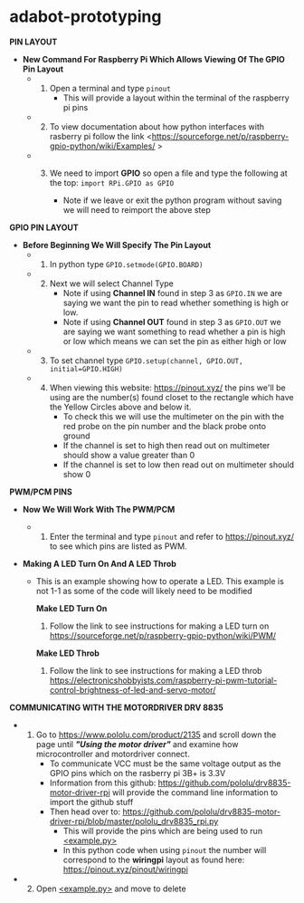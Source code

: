 # adabot-prototyping

**PIN LAYOUT**

* **New Command For Raspberry Pi Which Allows Viewing Of The GPIO Pin Layout**
    * 1) Open a terminal and type `pinout`
            * This will provide a layout within the terminal of the raspberry pi pins

    * 2) To view documentation about how python interfaces with rasberry pi follow the link <https://sourceforge.net/p/raspberry-gpio-python/wiki/Examples/ >

    * 3) We need to import **GPIO** so open a file and type the following at the top: 
    `import RPi.GPIO as GPIO` 
    
            * Note if we leave or exit the python program without saving we will need to reimport the above step

**GPIO PIN LAYOUT**

* **Before Beginning We Will Specify The Pin Layout** 
    * 1) In python type `GPIO.setmode(GPIO.BOARD)`

    * 2) Next we will select Channel Type
            *  Note if using **Channel IN** found in step 3 as `GPIO.IN` we are saying we want the pin to read whether something is high or low.  
            *  Note if using **Channel OUT** found in step 3 as `GPIO.OUT` we are saying we want something to read whether a pin is high or low which means we can set the pin as either high or low 
        
    * 3) To set channel type `GPIO.setup(channel, GPIO.OUT, initial=GPIO.HIGH)`
        
    * 4) When viewing this website: <https://pinout.xyz/> the pins we'll be using are the  number(s) found closet to the rectangle which have the Yellow Circles above and below it.
            * To check this we will use the multimeter on the pin with the red probe on the pin number and the black probe onto ground  
            * If the channel is set to high then read out on multimeter should show a value greater than 0 
            * If the channel is set to low then read out on multimeter should show 0

**PWM/PCM PINS**

* **Now We Will Work With The PWM/PCM** 

    * 1) Enter the terminal and type `pinout` and refer to  <https://pinout.xyz/> to see which pins are listed as PWM.

* **Making A LED Turn On And A LED Throb**

    * This is an example showing how to operate a LED.  This example is not 1-1 as some of the code will likely need to be modified 
       
        **Make LED Turn On**
            
        1) Follow the link to see instructions for making a LED turn on <https://sourceforge.net/p/raspberry-gpio-python/wiki/PWM/>
        
        **Make LED Throb**
            
        1) Follow the link to see instructions for making a LED throb <https://electronicshobbyists.com/raspberry-pi-pwm-tutorial-control-brightness-of-led-and-servo-motor/>

**COMMUNICATING WITH THE MOTORDRIVER DRV 8835**

* 1) Go to <https://www.pololu.com/product/2135> and scroll down the page until ***"Using the motor driver"*** and examine how microcontroller and motordriver connect.
        *   To communicate VCC must be the same voltage output as the GPIO pins which on the rasberry pi 3B+ is 3.3V
        * Information from this github:  <https://github.com/pololu/drv8835-motor-driver-rpi> will provide the command line information to import the github stuff
        * Then head over to:  <https://github.com/pololu/drv8835-motor-driver-rpi/blob/master/pololu_drv8835_rpi.py>
            * This will provide the pins which are being used to run [&lt;example.py&gt;](https://github.com/pololu/drv8835-motor-driver-rpi/blob/master/example.py)
            * In this python code when using `pinout` the number will correspond to the **wiringpi** layout as found here: <https://pinout.xyz/pinout/wiringpi> 
* 2) Open [&lt;example.py&gt;](https://github.com/pololu/drv8835-motor-driver-rpi/blob/master/example.py) and move to delete 
